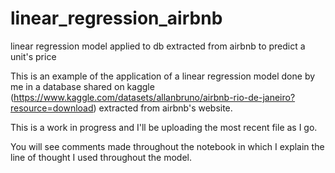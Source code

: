# linear_regression_airbnb
linear regression model applied to db extracted from airbnb to predict a unit's price

This is an example of the application of a linear regression model done by me in a database shared on kaggle (https://www.kaggle.com/datasets/allanbruno/airbnb-rio-de-janeiro?resource=download) 
extracted from airbnb's website. 

This is a work in progress and I'll be uploading the most recent file as I go. 

You will see comments made throughout the notebook in which I explain the line of thought I used throughout the model.
